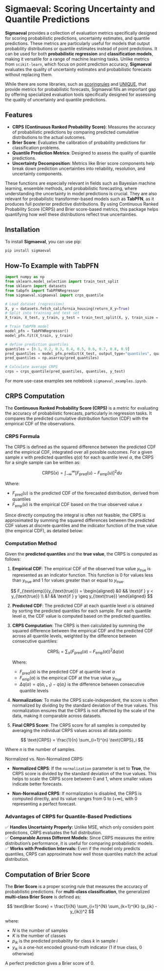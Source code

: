 # Sigmaeval: Scoring Uncertainty and Quantile Predictions

 
**Sigmaeval** provides a collection of evaluation metrics specifically designed for scoring probabilistic predictions, uncertainty estimates, and quantile predictions. These metrics are particularly useful for models that output probability distributions or quantile estimates instead of point predictions. It can be used for both **probabilistic regression** and **classification models**, making it versatile for a range of machine learning tasks.  Unlike metrics from `scikit-learn`, which focus on point prediction accuracy, **Sigmaeval** evaluates the quality of uncertainty estimates and probabilistic forecasts without replacing them.

While there are some libraries, such as [scoringrules](https://github.com/frazane/scoringrules?utm_source=chatgpt.com) and [UNIQUE](https://github.com/Novartis/UNIQUE?utm_source=chatgpt.com), that provide metrics for probabilistic forecasts, Sigmaeval fills an important gap by offering specialized evaluation tools specifically designed for assessing the quality of uncertainty and quantile predictions.


## Features

- **CRPS (Continuous Ranked Probability Score)**: Measures the accuracy of probabilistic predictions by comparing predicted cumulative distributions to the actual outcomes.
- **Brier Score**: Evaluates the calibration of probability predictions for classification problems.
- **Quantile Prediction Metrics**: Designed to assess the quality of quantile predictions.
- **Uncertainty Decomposition**: Metrics like Brier score components help break down prediction uncertainties into reliability, resolution, and uncertainty components.
  
These functions are especially relevant in fields such as Bayesian machine learning, ensemble methods, and probabilistic forecasting, where understanding the uncertainty in model predictions is crucial. They are also relevant for probabilistic transformer-based models such as **TabPFN**, as it produces full posterior predictive distributions. By using Continuous Ranked Probability Score (CRPS) and Brier score-based metrics, this package helps quantifying how well these distributions reflect true uncertainties.

## Installation

To install **Sigmaeval**, you can use pip:

```bash
pip install sigmaeval
```

## How-To Example with TabPFN

```python
import numpy as np
from sklearn.model_selection import train_test_split
from sklearn import datasets
from tabpfn import TabPFNRegressor
from sigmaeval.sigmaeval import crps_quantile

# Load dataset (regression)
X, y = datasets.fetch_california_housing(return_X_y=True)
# Split into training and test set
X_train, X_test, y_train, y_test = train_test_split(X, y, train_size = 500, test_size=500, random_state=42)

# Train TabPFN model
model_pfn = TabPFNRegressor()
model_pfn.fit(X_train, y_train)

# define prediction quantiles 
quantiles = [0.1, 0.2, 0.3, 0.4, 0.5, 0.6, 0.7, 0.8, 0.9]
pred_quantiles = model_pfn.predict(X_test, output_type="quantiles", quantiles=quantiles)
pred_quantiles = np.asarray(pred_quantiles)

# Calculate average CRPS
crps = crps_quantile(pred_quantiles, quantiles, y_test)
```

For more use-case examples see notebook `sigmaeval_examples.ipynb`.



## CRPS Computation

The **Continuous Ranked Probability Score (CRPS)** is a metric for evaluating the accuracy of probabilistic forecasts, particularly in regression tasks. It compares the predicted cumulative distribution function (CDF) with the empirical CDF of the observations.

### CRPS Formula

The CRPS is defined as the squared difference between the predicted CDF and the empirical CDF, integrated over all possible outcomes. For a given sample $x$ with predicted quantiles $q(\alpha)$ for each quantile level $\alpha$, the CRPS for a single sample can be written as:

$$
\text{CRPS}(x) = \int_{-\infty}^{\infty} \left[ F_{\text{pred}}(u) - F_{\text{emp}}(u) \right]^2 du
$$

Where:
* $F_{\text{pred}}(u)$ is the predicted CDF of the forecasted distribution, derived from quantiles
* $F_{\text{emp}}(u)$ is the empirical CDF based on the true observed value $x$

Since directly computing the integral is often not feasible, the CRPS is approximated by summing the squared differences between the predicted CDF values at discrete quantiles and the indicator function of the true value (the empirical CDF), as detailed below:

### Computation Method

Given the **predicted quantiles** and the **true value**, the CRPS is computed as follows:

1. **Empirical CDF**: The empirical CDF of the observed true value $y_{\text{true}}$ is represented as an indicator function. This function is 0 for values less than $y_{\text{true}}$ and 1 for values greater than or equal to $y_{\text{true}}$.

$$
F_{\text{emp}}(y_{\text{true}}) = \begin{aligned}
&0 && \text{if } y < y_{\text{true}} \\
&1 && \text{if } y \geq y_{\text{true}}
\end{aligned}
$$

2. **Predicted CDF**: The predicted CDF at each quantile level $\alpha$ is obtained by sorting the predicted quantiles for each sample. For each quantile level $\alpha$, the CDF value is computed based on the predicted quantiles.

3. **CRPS Computation**: The CRPS is then calculated by summing the squared difference between the empirical CDF and the predicted CDF across all quantile levels, weighted by the difference between consecutive quantiles:

   $$
   \text{CRPS}_i = \sum_{\alpha} (F_{\text{pred}}(\alpha) - F_{\text{emp}}(\alpha))^2 \Delta q(\alpha)
   $$

   Where:
   * $F_{\text{pred}}(\alpha)$ is the predicted CDF at quantile level $\alpha$
   * $F_{\text{emp}}(\alpha)$ is the empirical CDF at the true value $y_{\text{true}}$
   * $\Delta q(\alpha) = q(\alpha_{i+1}) - q(\alpha_i)$ is the difference between consecutive quantile levels

4. **Normalization**: To make the CRPS scale-independent, the score is often normalized by dividing by the standard deviation of the true values. This normalization ensures that the CRPS is not affected by the scale of the data, making it comparable across datasets.

5. **Final CRPS Score**: The CRPS score for all samples is computed by averaging the individual CRPS values across all data points:

$$
\text{CRPS} = \frac{1}{n} \sum_{i=1}^{n} \text{CRPS}_i
$$

   Where $n$ is the number of samples.

Normalized vs. Non-Normalized CRPS:

- **Normalized CRPS**: If the `normalization` parameter is set to **True**, the CRPS score is divided by the standard deviation of the true values. This helps to scale the CRPS score between 0 and 1, where smaller values indicate better forecasts.
  
- **Non-Normalized CRPS**: If normalization is disabled, the CRPS is computed directly, and its value ranges from 0 to $( +\infty )$, with 0 representing a perfect forecast.
 


### **Advantages of CRPS for Quantile-Based Predictions**

✅ **Handles Uncertainty Properly:** Unlike MSE, which only considers point predictions, CRPS evaluates the full distribution.  
✅ **Comparable Across Different Models:** Since CRPS measures the entire distribution’s performance, it is useful for comparing probabilistic models.  
✅ **Works with Prediction Intervals:** Even if the model only predicts quantiles, CRPS can approximate how well those quantiles match the actual distribution.  

## Computation of Brier Score

The **Brier Score** is a proper scoring rule that measures the accuracy of probabilistic predictions. For **multi-class classification**, the generalized **multi-class Brier Score** is defined as:

$$
\text{Brier Score} = \frac{1}{N} \sum_{i=1}^{N} \sum_{k=1}^{K} (p_{ik} - y_{ik})^2
$$

where:
* $N$ is the number of samples
* $K$ is the number of classes
* $p_{ik}$ is the predicted probability for class $k$ in sample $i$
* $y_{ik}$ is a one-hot encoded ground-truth indicator (1 if true class, 0 otherwise)

A perfect prediction gives a Brier score of 0.

